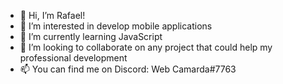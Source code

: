 - 👋 Hi, I’m Rafael!
- 👀 I’m interested in develop mobile applications
- 🌱 I’m currently learning JavaScript
- 💞️ I’m looking to collaborate on any project that could help my professional development
- 📫 You can find me on Discord: Web Camarda#7763

<!---
RafaWagnerTI/RafaWagnerTI is a ✨ special ✨ repository because its `README.md` (this file) appears on your GitHub profile.
You can click the Preview link to take a look at your changes.
--->

